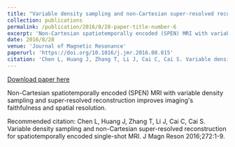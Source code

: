 ```yaml
---
title: "Variable density sampling and non-Cartesian super-resolved reconstruction for spatiotemporally encoded single-shot MRI"
collection: publications
permalink: /publication/2016/8/28-paper-title-number-6
excerpt: 'Non-Cartesian spatiotemporally encoded (SPEN) MRI with variable density sampling and super-resolved reconstruction improves imaging&apos;s faithfulness and spatial resolution.'
date: 2016/8/28
venue: 'Journal of Magnetic Resonance'
paperurl: 'https://doi.org/10.1016/j.jmr.2016.08.015'
citation: 'Chen L, Huang J, Zhang T, Li J, Cai C, Cai S. Variable density sampling and non-Cartesian super-resolved reconstruction for spatiotemporally encoded single-shot MRI. J Magn Reson 2016;272:1-9.'
---
```


<a href='https://doi.org/10.1016/j.jmr.2016.08.015'>Download paper here</a>

Non-Cartesian spatiotemporally encoded (SPEN) MRI with variable density sampling and super-resolved reconstruction improves imaging&apos;s faithfulness and spatial resolution.

Recommended citation: Chen L, Huang J, Zhang T, Li J, Cai C, Cai S. Variable density sampling and non-Cartesian super-resolved reconstruction for spatiotemporally encoded single-shot MRI. J Magn Reson 2016;272:1-9.